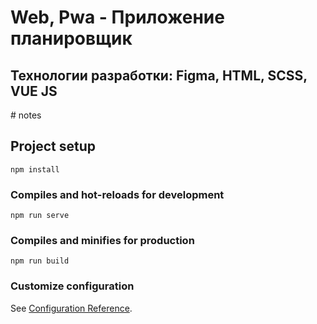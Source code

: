 <h1>Web, Pwa - Приложение планировщик</h1>
<h2>Технологии разработки: Figma, HTML, SCSS, VUE JS</h2>
# notes

## Project setup
```
npm install
```

### Compiles and hot-reloads for development
```
npm run serve
```

### Compiles and minifies for production
```
npm run build
```

### Customize configuration
See [Configuration Reference](https://cli.vuejs.org/config/).

